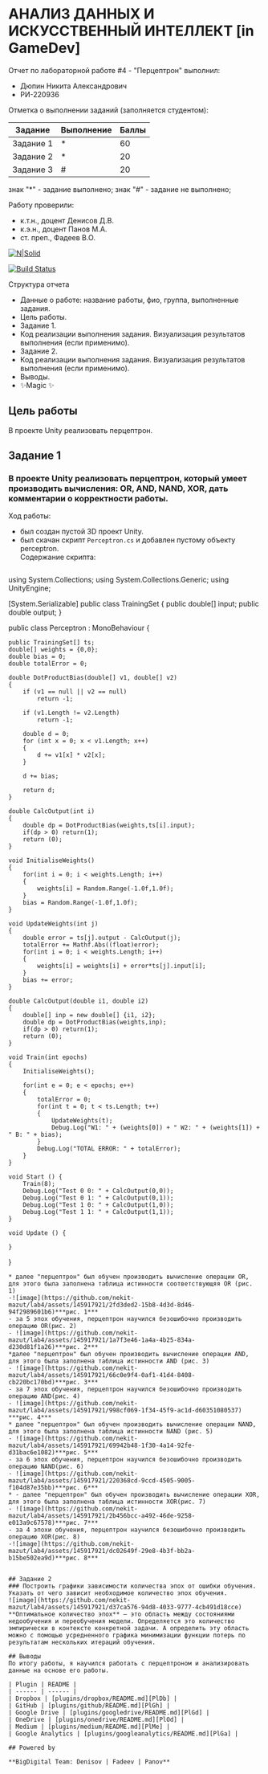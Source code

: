 # АНАЛИЗ ДАННЫХ И ИСКУССТВЕННЫЙ ИНТЕЛЛЕКТ [in GameDev]
Отчет по лабораторной работе #4 - "Перцептрон" выполнил:
- Дюпин Никита Александрович
- РИ-220936

Отметка о выполнении заданий (заполняется студентом):

| Задание | Выполнение | Баллы |
| ------ | ------ | ------ |
| Задание 1 | * | 60 |
| Задание 2 | * | 20 |
| Задание 3 | # | 20 |

знак "*" - задание выполнено; знак "#" - задание не выполнено;

Работу проверили:
- к.т.н., доцент Денисов Д.В.
- к.э.н., доцент Панов М.А.
- ст. преп., Фадеев В.О.

[![N|Solid](https://cldup.com/dTxpPi9lDf.thumb.png)](https://nodesource.com/products/nsolid)

[![Build Status](https://travis-ci.org/joemccann/dillinger.svg?branch=master)](https://travis-ci.org/joemccann/dillinger)

Структура отчета

- Данные о работе: название работы, фио, группа, выполненные задания.
- Цель работы.
- Задание 1.
- Код реализации выполнения задания. Визуализация результатов выполнения (если применимо).
- Задание 2.
- Код реализации выполнения задания. Визуализация результатов выполнения (если применимо).
- Выводы.
- ✨Magic ✨

## Цель работы
В проекте Unity реализовать перцептрон.

## Задание 1
### В проекте Unity реализовать перцептрон, который умеет производить вычисления: OR, AND, NAND, XOR, дать комментарии о корректности работы.
Ход работы:  
 * был создан пустой 3D проект Unity.  
 * был скачан скрипт ```Perceptron.cs``` и добавлен пустому объекту perceptron.  
   Содержание скрипта:
   ```c#
using System.Collections;
using System.Collections.Generic;
using UnityEngine;

[System.Serializable]
public class TrainingSet
{
	public double[] input;
	public double output;
}

public class Perceptron : MonoBehaviour {

	public TrainingSet[] ts;
	double[] weights = {0,0};
	double bias = 0;
	double totalError = 0;

	double DotProductBias(double[] v1, double[] v2) 
	{
		if (v1 == null || v2 == null)
			return -1;
	 
		if (v1.Length != v2.Length)
			return -1;
	 
		double d = 0;
		for (int x = 0; x < v1.Length; x++)
		{
			d += v1[x] * v2[x];
		}

		d += bias;
	 
		return d;
	}

	double CalcOutput(int i)
	{
		double dp = DotProductBias(weights,ts[i].input);
		if(dp > 0) return(1);
		return (0);
	}

	void InitialiseWeights()
	{
		for(int i = 0; i < weights.Length; i++)
		{
			weights[i] = Random.Range(-1.0f,1.0f);
		}
		bias = Random.Range(-1.0f,1.0f);
	}

	void UpdateWeights(int j)
	{
		double error = ts[j].output - CalcOutput(j);
		totalError += Mathf.Abs((float)error);
		for(int i = 0; i < weights.Length; i++)
		{			
			weights[i] = weights[i] + error*ts[j].input[i]; 
		}
		bias += error;
	}

	double CalcOutput(double i1, double i2)
	{
		double[] inp = new double[] {i1, i2};
		double dp = DotProductBias(weights,inp);
		if(dp > 0) return(1);
		return (0);
	}

	void Train(int epochs)
	{
		InitialiseWeights();
		
		for(int e = 0; e < epochs; e++)
		{
			totalError = 0;
			for(int t = 0; t < ts.Length; t++)
			{
				UpdateWeights(t);
				Debug.Log("W1: " + (weights[0]) + " W2: " + (weights[1]) + " B: " + bias);
			}
			Debug.Log("TOTAL ERROR: " + totalError);
		}
	}

	void Start () {
		Train(8);
		Debug.Log("Test 0 0: " + CalcOutput(0,0));
		Debug.Log("Test 0 1: " + CalcOutput(0,1));
		Debug.Log("Test 1 0: " + CalcOutput(1,0));
		Debug.Log("Test 1 1: " + CalcOutput(1,1));		
	}
	
	void Update () {
		
	}
}
   ```  
 * далее "перцептрон" был обучен производить вычисление операции OR, для этого была заполнена таблица истинности соответствующяя OR (рис. 1)
   -![image](https://github.com/nekit-mazut/lab4/assets/145917921/2fd3ded2-15b8-4d3d-8d46-94f2989601b6)***рис. 1***
   - за 5 эпох обучения, перцептрон научился безошибочно производить операцию OR(рис. 2)
   - ![image](https://github.com/nekit-mazut/lab4/assets/145917921/1a7f3e46-1a4a-4b25-834a-d230d81f1a26)***рис. 2***  
 *далее "перцептрон" был обучен производить вычисление операции AND, для этого была заполнена таблица истинности AND (рис. 3)
   - ![image](https://github.com/nekit-mazut/lab4/assets/145917921/66c0e9f4-0af1-41d4-8408-cb220bc170bd)***рис. 3*** 
   - за 7 эпох обучения, перцептрон научился безошибочно производить операцию AND(рис. 4)
   - ![image](https://github.com/nekit-mazut/lab4/assets/145917921/998cf069-1f34-45f9-ac1d-d60351080537) ***рис. 4***   
 * далее "перцептрон" был обучен производить вычисление операции NAND, для этого была заполнена таблица истинности NAND (рис. 5)  
   - ![image](https://github.com/nekit-mazut/lab4/assets/145917921/69942b48-1f30-4a14-92fe-d31bac6e1082)***рис. 5***  
   - за 6 эпох обучения, перцептрон научился безошибочно производить операцию NAND(рис. 6)  
   - ![image](https://github.com/nekit-mazut/lab4/assets/145917921/220368cd-9ccd-4505-9005-f104d87e35bb)***рис. 6*** 
 * - далее "перцептрон" был обучен производить вычисление операции XOR, для этого была заполнена таблица истинности XOR(рис. 7)
   - ![image](https://github.com/nekit-mazut/lab4/assets/145917921/2b456bcc-a492-46de-9258-e013a9c67578)***рис. 7***
   - за 4 эпохи обучения, перцептрон научился безошибочно производить операцию XOR(рис. 8)
   -![image](https://github.com/nekit-mazut/lab4/assets/145917921/dc02649f-29e8-4b3f-bb2a-b15be502ea9d)***рис. 8***


## Задание 2  
### Построить графики зависимости количества эпох от ошибки обучения. Указать от чего зависит необходимое количество эпох обучения.  
![image](https://github.com/nekit-mazut/lab4/assets/145917921/d37ca576-94d8-4033-9777-4cb491d18cce)
**Оптимальное количество эпох** — это область между состояниями недообучения и переобучения модели. Определяется это количество эмпирически в контексте конкретной задачи. А определить эту область можно с помощью усредненного графика минимизации функции потерь по результатам нескольких итераций обучения.

## Выводы
По итогу работы, я научился работать с перцептроном и анализировать данные на основе его работы. 

| Plugin | README |
| ------ | ------ |
| Dropbox | [plugins/dropbox/README.md][PlDb] |
| GitHub | [plugins/github/README.md][PlGh] |
| Google Drive | [plugins/googledrive/README.md][PlGd] |
| OneDrive | [plugins/onedrive/README.md][PlOd] |
| Medium | [plugins/medium/README.md][PlMe] |
| Google Analytics | [plugins/googleanalytics/README.md][PlGa] |

## Powered by

**BigDigital Team: Denisov | Fadeev | Panov**
